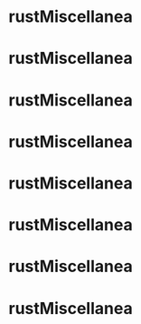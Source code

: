 # rustMiscellanea
# rustMiscellanea
# rustMiscellanea
# rustMiscellanea
# rustMiscellanea
# rustMiscellanea
# rustMiscellanea
# rustMiscellanea
